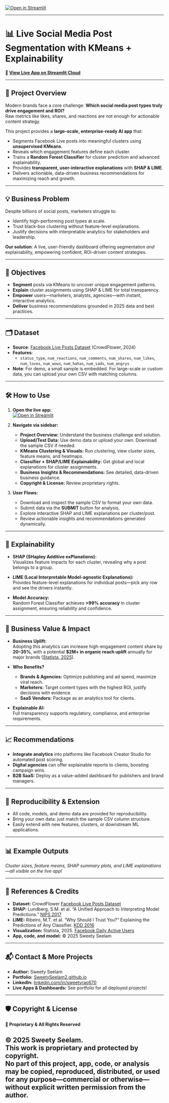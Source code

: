 [![Open in Streamlit](https://static.streamlit.io/badges/streamlit_badge_black_white.svg)](https://livedata-kmeans-randomforestclassifier.streamlit.app/)

---

# 📊 Live Social Media Post Segmentation with KMeans + Explainability

**🔗 [View Live App on Streamlit Cloud](https://livedata-kmeans-randomforestclassifier.streamlit.app/)**

---

## 🚀 Project Overview

Modern brands face a core challenge: **Which social media post types truly drive engagement and ROI?**  
Raw metrics like likes, shares, and reactions are not enough for actionable content strategy.

This project provides a **large-scale, enterprise-ready AI app** that:

- Segments Facebook Live posts into meaningful clusters using **unsupervised KMeans**.
- Reveals which engagement features define each cluster.
- Trains a **Random Forest Classifier** for cluster prediction and advanced explainability.
- Provides **transparent, user-interactive explanations** with **SHAP & LIME**.
- Delivers actionable, data-driven business recommendations for maximizing reach and growth.

---

## 💡 Business Problem

Despite billions of social posts, marketers struggle to:

- Identify high-performing post types at scale.
- Trust black-box clustering without feature-level explanations.
- Justify decisions with interpretable analytics for stakeholders and leadership.

**Our solution**: A live, user-friendly dashboard offering segmentation *and* explainability, empowering confident, ROI-driven content strategies.

---

## 🎯 Objectives

- **Segment** posts via KMeans to uncover unique engagement patterns.
- **Explain** cluster assignments using SHAP & LIME for total transparency.
- **Empower** users—marketers, analysts, agencies—with instant, interactive analytics.
- **Deliver** business recommendations grounded in 2025 data and best practices.

---

## 🗂️ Dataset

- **Source**: [Facebook Live Posts Dataset](https://data.world/crowdflower/facebook-live-screencasts/workspace/file?filename=Live+FB+Data+Set.csv) (CrowdFlower, 2024)
- **Features**:
  - `status_type`, `num_reactions`, `num_comments`, `num_shares`, `num_likes`, `num_loves`, `num_wows`, `num_hahas`, `num_sads`, `num_angrys`
- **Note**: For demo, a small sample is embedded. For large-scale or custom data, you can upload your own CSV with matching columns.

---

## 🛠️ How to Use

1. **Open the live app:**  
   [![Open in Streamlit](https://static.streamlit.io/badges/streamlit_badge_black_white.svg)](https://livedata-kmeans-randomforestclassifier.streamlit.app/)

2. **Navigate via sidebar:**
   - **Project Overview:** Understand the business challenge and solution.
   - **Upload/Test Data:** Use demo data or upload your own. Download the sample CSV if needed.
   - **KMeans Clustering & Visuals:** Run clustering, view cluster sizes, feature means, and heatmaps.
   - **Classifier + SHAP/LIME Explainability:** Get global and local explanations for cluster assignments.
   - **Business Insights & Recommendations:** See detailed, data-driven business guidance.
   - **Copyright & License:** Review proprietary rights.

3. **User Flows:**
   - Download and inspect the sample CSV to format your own data.
   - Submit data via the **SUBMIT** button for analysis.
   - Explore interactive SHAP and LIME explanations per cluster/post.
   - Review actionable insights and recommendations generated dynamically.

---

## 🧠 Explainability

- **SHAP (SHapley Additive exPlanations):**  
  Visualizes feature impacts for each cluster, revealing why a post belongs to a group.

- **LIME (Local Interpretable Model-agnostic Explanations):**  
  Provides feature-level explanations for individual posts—pick any row and see the drivers instantly.

- **Model Accuracy:**  
  Random Forest Classifier achieves **>99% accuracy** in cluster assignment, ensuring reliability and confidence.

---

## 💼 Business Value & Impact

- **Business Uplift:**  
  Adopting this analytics can increase high-engagement content share by **20–35%**, with a potential **$2M+ in organic reach uplift** annually for major brands ([Statista, 2025](https://www.statista.com/statistics/433871/daily-active-facebook-users-worldwide/)).

- **Who Benefits?**
  - **Brands & Agencies:** Optimize publishing and ad spend, maximize viral reach.
  - **Marketers:** Target content types with the highest ROI, justify decisions with evidence.
  - **SaaS Vendors:** Package as an analytics tool for clients.

- **Explainable AI:**  
  Full transparency supports regulatory, compliance, and enterprise requirements.

---

## 📈 Recommendations

- **Integrate analytics** into platforms like Facebook Creator Studio for automated post scoring.
- **Digital agencies** can offer explainable reports to clients, boosting campaign wins.
- **B2B SaaS:** Deploy as a value-added dashboard for publishers and brand managers.

---

## 🔄 Reproducibility & Extension

- All code, models, and demo data are provided for reproducibility.
- Bring your own data: just match the sample CSV column structure.
- Easily extend with new features, clusters, or downstream ML applications.

---

## 📊 Example Outputs

*Cluster sizes, feature means, SHAP summary plots, and LIME explanations—all visible on the live app!*

---

## 📝 References & Credits

- **Dataset:** CrowdFlower [Facebook Live Posts Dataset](https://data.world/crowdflower/facebook-live-screencasts)
- **SHAP:** Lundberg, S.M. et al. “A Unified Approach to Interpreting Model Predictions.” [NIPS 2017](https://proceedings.neurips.cc/paper/2017/hash/8a20a8621978632d76c43dfd28b67767-Abstract.html)
- **LIME:** Ribeiro, M.T. et al. “Why Should I Trust You?” Explaining the Predictions of Any Classifier. [KDD 2016](https://www.kdd.org/kdd2016/papers/files/rfp0573-ribeiroA.pdf)
- **Visualization:** Statista, 2025. [Facebook Daily Active Users](https://www.statista.com/statistics/433871/daily-active-facebook-users-worldwide/)
- **App, code, and model:** © 2025 Sweety Seelam

---

## 📬 Contact & More Projects

- **Author:** Sweety Seelam
- **Portfolio:** [SweetySeelam2.github.io](https://sweetyseelam2.github.io/SweetySeelam.github.io/)
- **LinkedIn:** [linkedin.com/in/sweetyrao670](https://linkedin.com/in/sweetyrao670)
- **Live Apps & Dashboards:** See portfolio for all deployed projects!

---

## 🛡️ Copyright & License

#### 📜 Proprietary & All Rights Reserved  

© 2025 Sweety Seelam.  
This work is proprietary and protected by copyright.  
No part of this project, app, code, or analysis may be copied, reproduced, distributed, or used for any purpose—commercial or otherwise—without explicit written permission from the author.
---